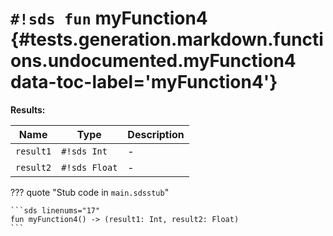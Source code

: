 # `#!sds fun` myFunction4 {#tests.generation.markdown.functions.undocumented.myFunction4 data-toc-label='myFunction4'}

**Results:**

| Name | Type | Description |
|------|------|-------------|
| `result1` | `#!sds Int` | - |
| `result2` | `#!sds Float` | - |

??? quote "Stub code in `main.sdsstub`"

    ```sds linenums="17"
    fun myFunction4() -> (result1: Int, result2: Float)
    ```
